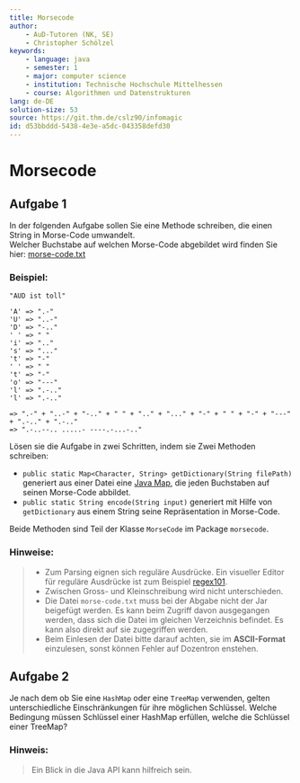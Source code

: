 ```yaml
---
title: Morsecode
author:
    - AuD-Tutoren (NK, SE)
    - Christopher Schölzel
keywords:
    - language: java
    - semester: 1
    - major: computer science
    - institution: Technische Hochschule Mittelhessen
    - course: Algorithmen und Datenstrukturen
lang: de-DE
solution-size: 53
source: https://git.thm.de/cslz90/infomagic
id: d53bbddd-5438-4e3e-a5dc-043358defd30
---
```


# Morsecode

## Aufgabe 1

In der folgenden Aufgabe sollen Sie eine Methode schreiben, die einen String in Morse-Code umwandelt. <br>
Welcher Buchstabe auf welchen Morse-Code abgebildet wird finden Sie hier: [morse-code.txt](http://dozentron.mni.thm.de/groups/attachments/3)

### Beispiel:

```
"AUD ist toll"

'A' => ".-"
'U' => "..-"
'D' => "-.."
' ' => " "
'i' => ".."
's' => "..."
't' => "-"
' ' => " "
't' => "-"
'o' => "---"
'l' => ".-.."
'l' => ".-.."

=> ".-" + "..-" + "-.." + " " + ".." + "..." + "-" + " " + "-" + "---" + ".-.." + ".-.." 
=> ".-..--.. .....- ----.-...-.."
```

Lösen sie die Aufgabe in zwei Schritten, indem sie Zwei Methoden schreiben:
- `public static Map<Character, String> getDictionary(String filePath)` generiert aus einer Datei eine [Java Map](https://docs.oracle.com/javase/7/docs/api/java/util/Map.html), die jeden Buchstaben auf seinen Morse-Code abbildet.
- `public static String encode(String input)` generiert mit Hilfe von `getDictionary` aus einem String seine Repräsentation in Morse-Code.

Beide Methoden sind Teil der Klasse `MorseCode` im Package `morsecode`.

### Hinweise:

> - Zum Parsing eignen sich reguläre Ausdrücke. Ein visueller Editor für reguläre Ausdrücke ist zum Beispiel [regex101](https://regex101.com/).
> - Zwischen Gross- und Kleinschreibung wird nicht unterschieden.
> - Die Datei `morse-code.txt` muss bei der Abgabe nicht der Jar beigefügt werden. Es kann beim Zugriff davon ausgegangen werden, dass sich die Datei im gleichen Verzeichnis befindet. Es kann also direkt auf sie zugegriffen werden.
> - Beim Einlesen der Datei bitte darauf achten, sie im **ASCII-Format** einzulesen, sonst können Fehler auf Dozentron enstehen.

## Aufgabe 2

Je nach dem ob Sie eine `HashMap` oder eine `TreeMap` verwenden, gelten unterschiedliche Einschränkungen für ihre möglichen Schlüssel.
Welche Bedingung müssen Schlüssel einer HashMap erfüllen, welche die Schlüssel einer TreeMap?

### Hinweis:

> Ein Blick in die Java API kann hilfreich sein.
